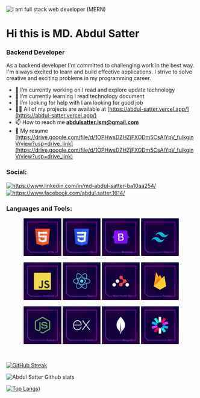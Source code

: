 ![I am full stack web developer (MERN)](https://i.ibb.co.com/MS5dgxq/Abdul-Satter-1.png)
# Hi this is MD. Abdul Satter
### Backend Developer

As a backend developer I'm committed to challenging work in the best way. I'm always excited to
learn and build effective applications. I strive to solve creative and exciting problems in my programming
career.

- 🔭 I’m currently working on I read and explore update technology 
- 🌱 I’m currently learning I read technology document 
- 🤔 I’m looking for help with I am looking for good job
 - 👨‍💻 All of my projects are available at [https://abdul-satter.vercel.app/](https://abdul-satter.vercel.app/)
- 📫 How to reach me **abdulsatter.ism@gmail.com**
- 📄 My resume [https://drive.google.com/file/d/1OPHwsDZHZjFXODm5CsAlYpV_fulkginV/view?usp=drive_link](https://drive.google.com/file/d/1OPHwsDZHZjFXODm5CsAlYpV_fulkginV/view?usp=drive_link)


<h3 align="left">Social:</h3>
<p align="left">
<a href="https://linkedin.com/in/https://www.linkedin.com/in/md-abdul-satter-ba10aa254/" target="blank"><img align="center" src="https://raw.githubusercontent.com/rahuldkjain/github-profile-readme-generator/master/src/images/icons/Social/linked-in-alt.svg" alt="https://www.linkedin.com/in/md-abdul-satter-ba10aa254/" height="30" width="40" /></a>
<a href="https://fb.com/https://www.facebook.com/abdul.satter.1614/" target="blank"><img align="center" src="https://raw.githubusercontent.com/rahuldkjain/github-profile-readme-generator/master/src/images/icons/Social/facebook.svg" alt="https://www.facebook.com/abdul.satter.1614/" height="30" width="40" /></a>
</p> 

### Languages and Tools:

<p align="center">
<img height="100" src="https://raw.githubusercontent.com/ProgrammingHero1/ProgrammingHero1/main/image/HTML.png"/>
<img height="100" src="https://raw.githubusercontent.com/ProgrammingHero1/ProgrammingHero1/main/image/CSS.png"/>
<img height="100" src="https://raw.githubusercontent.com/ProgrammingHero1/ProgrammingHero1/main/image/Bootstrap.png"/>
<img height="100" src="https://raw.githubusercontent.com/ProgrammingHero1/ProgrammingHero1/main/image/Tailwind.png"/>
</p>
<p align="center">
<img height="100" src="https://raw.githubusercontent.com/ProgrammingHero1/ProgrammingHero1/main/image/JavaScript.png"/>
<img height="100" src="https://raw.githubusercontent.com/ProgrammingHero1/ProgrammingHero1/main/image/React.png"/>
<img height="100" src="https://raw.githubusercontent.com/ProgrammingHero1/ProgrammingHero1/main/image/ReactRouterDom.png"/>
<img height="100" src="https://raw.githubusercontent.com/ProgrammingHero1/ProgrammingHero1/main/image/Firebase.png"/>
</p>
<p align="center">
<img height="100" src="https://raw.githubusercontent.com/ProgrammingHero1/ProgrammingHero1/main/image/Nodejs.png"/>
<img height="100" src="https://raw.githubusercontent.com/ProgrammingHero1/ProgrammingHero1/main/image/Express.png"/>
<img height="100" src="https://raw.githubusercontent.com/ProgrammingHero1/ProgrammingHero1/main/image/MongoDB.png"/>
<img height="100" src="https://raw.githubusercontent.com/ProgrammingHero1/ProgrammingHero1/main/image/JWT.png"/>
</p>

<br />


[![GitHub Streak](https://streak-stats.demolab.com/?user=AbdulSatterism&theme=merko)](https://git.io/streak-stats)

![Abdul Satter Github stats](https://github-readme-stats.vercel.app/api?username=AbdulSatterism&show_icons=true&theme=merko)

[![Top Langs](https://github-readme-stats.vercel.app/api/top-langs/?username=AbdulSatterism&icons=true&theme=merko)](https://github.com/AbdulSatterism/github-readme-stats)) 


